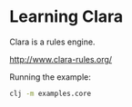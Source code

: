 # Learning Clara

Clara is a rules engine.

http://www.clara-rules.org/


Running the example:

``` bash
clj -m examples.core
```
